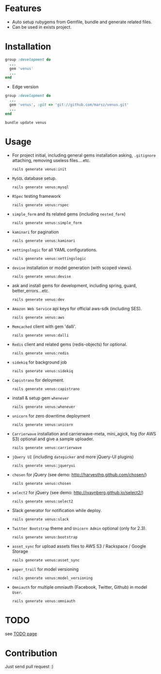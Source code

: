 Features
========

* Auto setup rubygems from Gemfile, bundle and generate related files.
* Can be used in exists project.

Installation
============

```ruby
group :development do
  ...
  gem 'venus'
  ...
end
```

* Edge version

```ruby
group :development do
  ...
  gem 'venus', :git => 'git://github.com/marsz/venus.git'
  ...
end
```

`bundle update venus`

Usage
=====

* For project initial, including general gems installation asking, `.gitignore` attaching, removing useless files....etc.

  ```
  rails generate venus:init
  ```

* `MySQL` database setup.

  ```
  rails generate venus:mysql
  ```

* `RSpec` testing framework

  ```
  rails generate venus:rspec
  ```

* `simple_form` and its related gems (including `nested_form`)

  ```
  rails generate venus:simple_form
  ```

* `kaminari` for pagination

  ```
  rails generate venus:kaminari
  ```

* `settingslogic` for all YAML configurations.

  ```
  rails generate venus:settingslogic
  ```

* `devise` installation or model generation (with scoped views).

  ```
  rails generate venus:devise
  ```

* ask and install gems for development, including spring, guard, better_errors...etc.

  ```
  rails generate venus:dev
  ```
    
* `Amazon Web Service` api keys for official aws-sdk (including SES).

  ```
  rails generate venus:aws
  ```

* `Memcached` client with gem 'dalli'.

  ```
  rails generate venus:dalli
  ```

* `Redis` client and related gems (redis-objects) for optional.

  ```
  rails generate venus:redis
  ```

* `sidekiq` for background job

  ```
  rails generate venus:sidekiq
  ```

* `Capistrano` for deloyment.

  ```
  rails generate venus:capistrano
  ```

* install & setup gem `whenever`

  ```
  rails generate venus:whenever
  ```

* `unicorn` for zero downtime deployment

  ```
  rails generate venus:unicorn
  ```

* `Carrierwave` installation and carrierwave-meta, mini_agick, fog (for AWS S3) optional and give a sample uploader.
  
  ```
  rails generate venus:carrierwave
  ```

* `jQuery UI` (including `datepicker` and more jQuery-UI plugins)
  
  ```
  rails generate venus:jqueryui
  ```

* `chosen` for jQuery (see demo: http://harvesthq.github.com/chosen/)
  
  ```
  rails generate venus:chosen
  ```

* `select2` for jQuery (see demo: http://ivaynberg.github.io/select2/)
  
  ```
  rails generate venus:select2
  ```

* Slack generator for notification while deploy.

  ```
  rails generate venus:slack
  ```
  
* `Twitter Bootstrap` theme and `Unicorn Admin` optional (only for 2.3).
  
  ```
  rails generate venus:bootstrap
  ```

* `asset_sync` for upload assets files to AWS S3 / Rackspace / Google Storage

  ```
  rails generate venus:asset_sync
  ```

* `paper_trail` for model versioning

  ```
  rails generate venus:model_versioning
  ```

* `Omniauth` for multiple omniauth (Facebook, Twitter, Github) in model `User`.

  ```
  rails generate venus:omniauth
  ```

TODO
====

see <a href="https://github.com/marsz/venus/blob/master/TODO.md"> TODO page </a>

Contribution
============

Just send pull request :)
